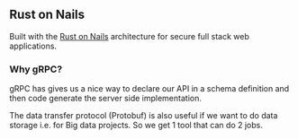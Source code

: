 ## Rust on Nails

Built with the [Rust on Nails](https://rust-on-nails.com/) architecture for secure full stack web applications.

### Why gRPC?

gRPC has gives us a nice way to declare our API in a schema definition and then code generate the server side implementation.

The data transfer protocol (Protobuf) is also useful if we want to do data storage i.e. for Big data projects. So we get 1 tool that can do 2 jobs.